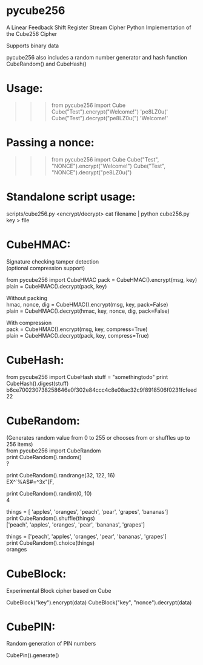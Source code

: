 # pycube256
A Linear Feedback Shift Register Stream Cipher
Python Implementation of the Cube256 Cipher

Supports binary data

pycube256 also includes a random number generator and hash function CubeRandom() and CubeHash()

# Usage:
>>> from pycube256 import Cube
>>> Cube("Test").encrypt("Welcome!")
'pe8LZ0u('
>>> Cube("Test").decrypt("pe8LZ0u(")
'Welcome!'

# Passing a  nonce:
>>> from pycube256 import Cube
>>> Cube("Test", "NONCE").encrypt("Welcome!")
>>> Cube("Test", "NONCE").decrypt("pe8LZ0u(")

# Standalone script usage:
scripts/cube256.py <encrypt/decrypt>
cat filename | python cube256.py key > file

# CubeHMAC:
Signature checking tamper detection  
(optional compression support)  

from pycube256 import CubeHMAC
pack = CubeHMAC().encrypt(msg, key)  
plain = CubeHMAC().decrypt(pack, key)  

Without packing  
hmac, nonce, dig = CubeHMAC().encrypt(msg, key, pack=False)  
plain = CubeHMAC().decrypt(hmac, key, nonce, dig, pack=False)  

With compression  
pack = CubeHMAC().encrypt(msg, key, compress=True)  
plain = CubeHMAC().decrypt(pack, key, compress=True)  

# CubeHash:
from pycube256 import CubeHash
stuff = "somethingtodo"
print CubeHash().digest(stuff)
b6ce700230738258646e0f302e84ccc4c8e08ac32c9f8918506f0231fcfeed22

# CubeRandom:
(Generates random value from 0 to 255 or chooses from or shuffles up to 256 items)  
from pycube256 import CubeRandom  
print CubeRandom().random()  
?

print CubeRandom().randrange(32, 122, 16)  
EX^`%A$#=^3x"[F,

print CubeRandom().randint(0, 10)  
4

things = [ 'apples', 'oranges', 'peach', 'pear', 'grapes', 'bananas']  
print CubeRandom().shuffle(things)  
['peach', 'apples', 'oranges', 'pear', 'bananas', 'grapes']  

things = ['peach', 'apples', 'oranges', 'pear', 'bananas', 'grapes']  
print CubeRandom().choice(things)  
oranges  

# CubeBlock:  
Experimental Block cipher based on Cube  

CubeBlock("key").encrypt(data)
CubeBlock("key", "nonce").decrypt(data) 

# CubePIN:
Random generation of PIN numbers

CubePin().generate()
